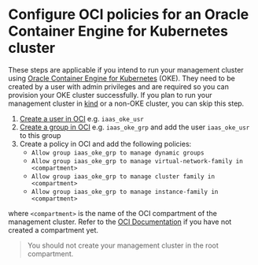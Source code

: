 # Configure OCI policies for an Oracle Container Engine for Kubernetes cluster

These steps are applicable if you intend to run your management cluster using [Oracle Container Engine for Kubernetes][oke] (OKE). They need to be created by a user with admin privileges and are required so you can provision your OKE cluster successfully. If you plan to run your management cluster in [kind][kind] or a non-OKE cluster, you can skip this step.

1. [Create a user in OCI](https://docs.oracle.com/en-us/iaas/Content/Identity/Tasks/managingusers.htm) e.g. `iaas_oke_usr`
1. [Create a group in OCI](https://docs.oracle.com/en-us/iaas/Content/Identity/Tasks/managinggroups.htm) e.g. `iaas_oke_grp` and add the user `iaas_oke_usr` to this group
1. Create a policy in OCI and add the following policies:
   - `Allow group iaas_oke_grp to manage dynamic groups`
   - `Allow group iaas_oke_grp to manage virtual-network-family in <compartment>`
   - `Allow group iaas_oke_grp to manage cluster family in <compartment>`
   - `Allow group iaas_oke_grp to manage instance-family in <compartment>`

where `<compartment>` is the name of the OCI compartment of the management cluster. Refer to the [OCI Documentation](https://docs.oracle.com/en-us/iaas/Content/Identity/Tasks/managingcompartments.htm) if you have not created a compartment yet.

> You should not create your management cluster in the root compartment.

[kind]: https://kind.sigs.k8s.io/
[oke]: https://docs.oracle.com/en-us/iaas/Content/ContEng/home.htm
